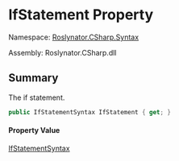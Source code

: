 # IfStatement Property

Namespace: [Roslynator.CSharp.Syntax](../../README.md)

Assembly: Roslynator\.CSharp\.dll

## Summary

The if statement\.

```csharp
public IfStatementSyntax IfStatement { get; }
```

#### Property Value

[IfStatementSyntax](https://docs.microsoft.com/en-us/dotnet/api/microsoft.codeanalysis.csharp.syntax.ifstatementsyntax)


